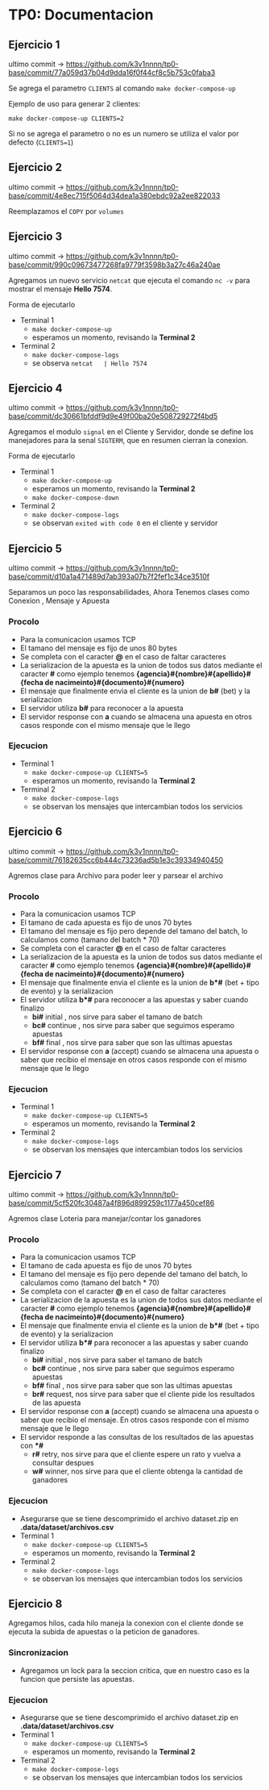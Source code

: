 # TP0: Documentacion
## Ejercicio 1

ultimo commit -> https://github.com/k3v1nnnn/tp0-base/commit/77a059d37b04d9dda16f0f44cf8c5b753c0faba3

Se agrega el parametro `CLIENTS` al comando `make docker-compose-up`

Ejemplo de uso para generar 2 clientes:
```
make docker-compose-up CLIENTS=2
```
Si no se agrega el parametro o no es un numero se utiliza el valor por defecto (`CLIENTS=1`)

## Ejercicio 2

ultimo commit -> https://github.com/k3v1nnnn/tp0-base/commit/4e8ec715f5064d34dea1a380ebdc92a2ee822033

Reemplazamos el `COPY` por `volumes`

## Ejercicio 3

ultimo commit -> https://github.com/k3v1nnnn/tp0-base/commit/990c09673477268fa9779f3598b3a27c46a240ae

Agregamos un nuevo servicio `netcat` que ejecuta el comando `nc -v` para
mostrar el mensaje **Hello 7574**.

Forma de ejecutarlo
- Terminal 1
    - `make docker-compose-up`
    - esperamos un momento, revisando la **Terminal 2**
- Terminal 2
    - `make docker-compose-logs`
    - se observa `netcat   | Hello 7574`

## Ejercicio 4

ultimo commit -> https://github.com/k3v1nnnn/tp0-base/commit/dc30661bfddf9d9e49f00ba20e508729272f4bd5

Agregamos el modulo `signal` en el Cliente y Servidor, donde se define los manejadores
para la senal `SIGTERM`, que en resumen cierran la conexion.

Forma de ejecutarlo 
- Terminal 1
  - `make docker-compose-up`
  - esperamos un momento, revisando la **Terminal 2**
  - `make docker-compose-down`
- Terminal 2
  - `make docker-compose-logs`
  - se observan `exited with code 0` en el cliente y servidor

## Ejercicio 5

ultimo commit -> https://github.com/k3v1nnnn/tp0-base/commit/d10a1a471489d7ab393a07b7f2fef1c34ce3510f

Separamos un poco las responsabilidades, Ahora Tenemos clases como Conexion , Mensaje y Apuesta

### Procolo
- Para la comunicacion usamos TCP
- El tamano del mensaje es fijo de unos 80 bytes
- Se completa con el caracter **@** en el caso de faltar caracteres
- La serializacion de la apuesta es la union de todos sus datos mediante el caracter
**\#** como ejemplo tenemos **{agencia}#{nombre}#{apellido}#{fecha de nacimeinto}#{documento}#{numero}**
- El mensaje que finalmente envia el cliente es la union de **b#** (bet) y la serializacion
- El servidor utiliza **b#** para reconocer a la apuesta
- El servidor response con **a** cuando se almacena una apuesta en otros
casos responde con el mismo mensaje que le llego
### Ejecucion

- Terminal 1
  - `make docker-compose-up CLIENTS=5 `
  - esperamos un momento, revisando la **Terminal 2**
- Terminal 2
  - `make docker-compose-logs`
  - se observan los mensajes que intercambian todos los servicios

## Ejercicio 6

ultimo commit -> https://github.com/k3v1nnnn/tp0-base/commit/76182635cc6b444c73236ad5b1e3c39334940450

Agremos clase para Archivo para poder leer y parsear el archivo

### Procolo
- Para la comunicacion usamos TCP
- El tamano de cada apuesta es fijo de unos 70 bytes
- El tamano del mensaje es fijo pero depende del tamano del batch, lo calculamos como
  (tamano del batch * 70)
- Se completa con el caracter **@** en el caso de faltar caracteres
- La serializacion de la apuesta es la union de todos sus datos mediante el caracter
  **\#** como ejemplo tenemos **{agencia}#{nombre}#{apellido}#{fecha de nacimeinto}#{documento}#{numero}**
- El mensaje que finalmente envia el cliente es la union de **b\*#** (bet + tipo de evento) y la serializacion
- El servidor utiliza **b\*#** para reconocer a las apuestas y saber cuando finalizo
  - **bi#** initial , nos sirve para saber el tamano de batch
  - **bc#** continue , nos sirve para saber que seguimos esperamo apuestas
  - **bf#** final , nos sirve para saber que son las ultimas apuestas
- El servidor response con **a** (accept) cuando se almacena una apuesta o saber que recibio el mensaje en otros
  casos responde con el mismo mensaje que le llego
### Ejecucion

- Terminal 1
  - `make docker-compose-up CLIENTS=5 `
  - esperamos un momento, revisando la **Terminal 2**
- Terminal 2
  - `make docker-compose-logs`
  - se observan los mensajes que intercambian todos los servicios


## Ejercicio 7

ultimo commit -> https://github.com/k3v1nnnn/tp0-base/commit/5cf520fc30487a4f896d899259c1177a450cef86

Agremos clase Loteria para manejar/contar los ganadores

### Procolo
- Para la comunicacion usamos TCP
- El tamano de cada apuesta es fijo de unos 70 bytes
- El tamano del mensaje es fijo pero depende del tamano del batch, lo calculamos como
  (tamano del batch * 70)
- Se completa con el caracter **@** en el caso de faltar caracteres
- La serializacion de la apuesta es la union de todos sus datos mediante el caracter
  **\#** como ejemplo tenemos **{agencia}#{nombre}#{apellido}#{fecha de nacimeinto}#{documento}#{numero}**
- El mensaje que finalmente envia el cliente es la union de **b\*#** (bet + tipo de evento) y la serializacion
- El servidor utiliza **b\*#** para reconocer a las apuestas y saber cuando finalizo
  - **bi#** initial , nos sirve para saber el tamano de batch
  - **bc#** continue , nos sirve para saber que seguimos esperamo apuestas
  - **bf#** final , nos sirve para saber que son las ultimas apuestas
  - **br#** request, nos sirve para saber que el cliente pide los resultados de las apuesta
- El servidor response con **a** (accept) cuando se almacena una apuesta o saber que recibio el mensaje. En otros
  casos responde con el mismo mensaje que le llego
- El servidor responde a las consultas de los resultados de las apuestas con **\*#**
  - **r#** retry, nos sirve para que el cliente espere un rato y vuelva a consultar despues
  - **w#** winner, nos sirve para que el cliente obtenga la cantidad de ganadores
### Ejecucion

- Asegurarse que se tiene descomprimido el archivo dataset.zip en **.data/dataset/archivos.csv**
- Terminal 1
  - `make docker-compose-up CLIENTS=5 `
  - esperamos un momento, revisando la **Terminal 2**
- Terminal 2
  - `make docker-compose-logs`
  - se observan los mensajes que intercambian todos los servicios

## Ejercicio 8

Agregamos hilos, cada hilo maneja la conexion con el cliente donde se ejecuta la subida de apuestas o la peticion de 
ganadores.

### Sincronizacion
- Agregamos un lock para la seccion critica, que en nuestro caso es la funcion que persiste las apuestas.

### Ejecucion

- Asegurarse que se tiene descomprimido el archivo dataset.zip en **.data/dataset/archivos.csv**
- Terminal 1
  - `make docker-compose-up CLIENTS=5 `
  - esperamos un momento, revisando la **Terminal 2**
- Terminal 2
  - `make docker-compose-logs`
  - se observan los mensajes que intercambian todos los servicios


